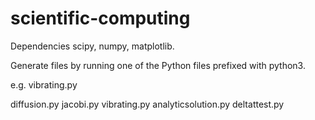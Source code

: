 # scientific-computing

Dependencies scipy, numpy, matplotlib.

Generate files by running one of the Python files prefixed with python3.

e.g. vibrating.py

diffusion.py        jacobi.py           vibrating.py
analyticsolution.py deltattest.py       
